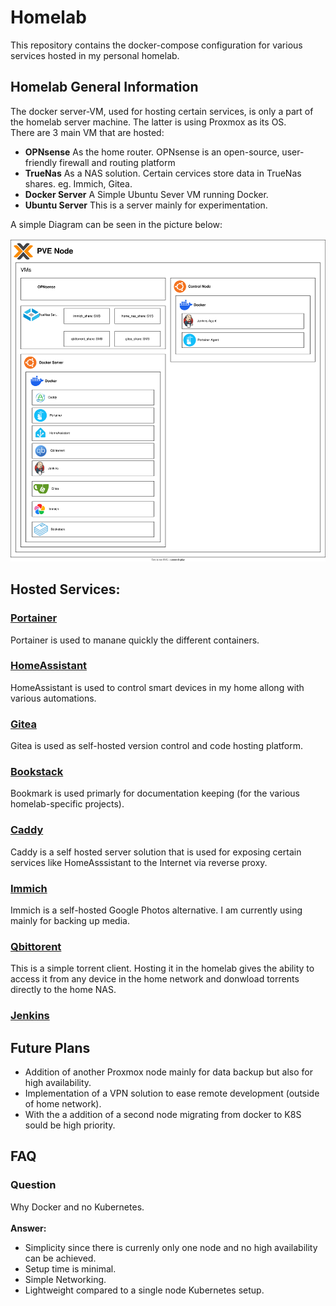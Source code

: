 # Homelab
This repository contains the docker-compose configuration for various services hosted in my personal homelab.

## Homelab General Information
The docker server-VM, used for hosting certain services, is only a part of the homelab server machine. The latter is using Proxmox as its OS. <br>
There are 3 main VM that are hosted:

- **OPNsense** As the home router. OPNsense is an open-source, user-friendly firewall and routing platform
- **TrueNas** As a NAS solution. Certain cervices store data in TrueNas shares. eg. Immich, Gitea.
- **Docker Server** A Simple Ubuntu Sever VM running Docker.
- **Ubuntu Server** This is a server mainly for experimentation.

A simple Diagram can be seen in the picture below:

![](img/homelab_simplified.svg)

## Hosted Services:

### [Portainer](https://www.portainer.io)
Portainer is used to manane quickly the different containers.

### [HomeAssistant](https://www.home-assistant.io)
HomeAssistant is used to control smart devices in my home allong with various automations.

### [Gitea](https://about.gitea.com)
Gitea is used as self-hosted version control and code hosting platform.

### [Bookstack](https://www.bookstackapp.com)
Bookmark is used primarly for documentation keeping (for the various homelab-specific projects).

### [Caddy](https://caddyserver.com)
Caddy is a self hosted server solution that is used for exposing certain services like HomeAsssistant to the Internet via reverse proxy.

### [Immich](https://immich.app)
Immich is a self-hosted Google Photos alternative. I am currently using mainly for backing up media.

### [Qbittorent](https://www.qbittorrent.org)
This is a simple torrent client. Hosting it in the homelab gives the ability to access it from any device in the home network and donwload torrents directly to the home NAS.

### [Jenkins]()

## Future Plans
- Addition of another Proxmox node mainly for data backup but also for high availability.
- Implementation of a VPN solution to ease remote development (outside of home network).
- With the a addition of a second node migrating from docker to K8S sould be high priority.

## FAQ

### Question
Why Docker and no Kubernetes.<br>
<br>
**Answer:** <br> 
- Simplicity since there is currenly only one node and no high availability can be achieved.
- Setup time is minimal.
- Simple Networking.
- Lightweight compared to a single node Kubernetes setup.



